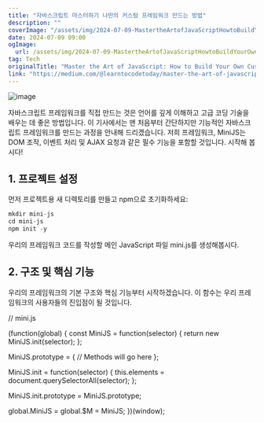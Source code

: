 ```yaml
---
title: "자바스크립트 마스터하기 나만의 커스텀 프레임워크 만드는 방법"
description: ""
coverImage: "/assets/img/2024-07-09-MastertheArtofJavaScriptHowtoBuildYourOwnCustomFramework_0.png"
date: 2024-07-09 09:00
ogImage:
  url: /assets/img/2024-07-09-MastertheArtofJavaScriptHowtoBuildYourOwnCustomFramework_0.png
tag: Tech
originalTitle: "Master the Art of JavaScript: How to Build Your Own Custom Framework!"
link: "https://medium.com/@learntocodetoday/master-the-art-of-javascript-how-to-build-your-own-custom-framework-a3821b93d8ea"
---
```


![image](/assets/img/2024-07-09-MastertheArtofJavaScriptHowtoBuildYourOwnCustomFramework_0.png)

자바스크립트 프레임워크를 직접 만드는 것은 언어를 깊게 이해하고 고급 코딩 기술을 배우는 데 좋은 방법입니다. 이 기사에서는 맨 처음부터 간단하지만 기능적인 자바스크립트 프레임워크를 만드는 과정을 안내해 드리겠습니다. 저희 프레임워크, MiniJS는 DOM 조작, 이벤트 처리 및 AJAX 요청과 같은 필수 기능을 포함할 것입니다. 시작해 봅시다!

## 1. 프로젝트 설정

먼저 프로젝트용 새 디렉토리를 만들고 npm으로 초기화하세요:

<div class="content-ad"></div>

```js
mkdir mini-js
cd mini-js
npm init -y
```

우리의 프레임워크 코드를 작성할 메인 JavaScript 파일 mini.js를 생성해봅시다.

## 2. 구조 및 핵심 기능

우리의 프레임워크의 기본 구조와 핵심 기능부터 시작하겠습니다. 이 함수는 우리 프레임워크의 사용자들의 진입점이 될 것입니다.

<div class="content-ad"></div>

// mini.js

(function(global) {
const MiniJS = function(selector) {
return new MiniJS.init(selector);
};

MiniJS.prototype = {
// Methods will go here
};

MiniJS.init = function(selector) {
this.elements = document.querySelectorAll(selector);
};

MiniJS.init.prototype = MiniJS.prototype;

global.MiniJS = global.$M = MiniJS;
})(window);

